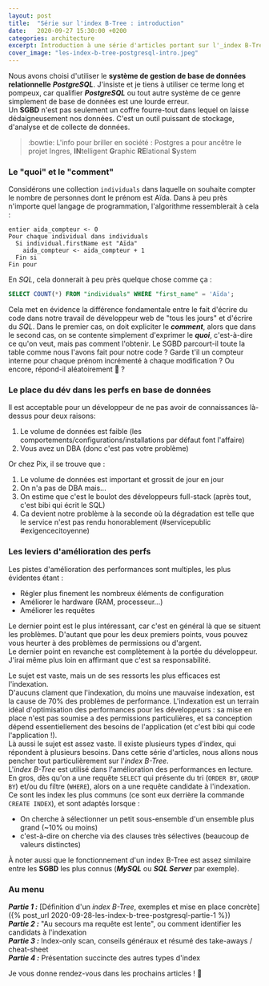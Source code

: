 ```yaml
---
layout: post
title:  "Série sur l'index B-Tree : introduction"
date:   2020-09-27 15:30:00 +0200
categories: architecture
excerpt: Introduction à une série d'articles portant sur l'_index B-Tree_ en base de données relationnelle PostgreSQL.
cover_image: "les-index-b-tree-postgresql-intro.jpeg"
---
```


Nous avons choisi d'utiliser le **système de gestion de base de données relationnelle** **_PostgreSQL_**.
J'insiste et je tiens à utiliser ce terme long et pompeux, car qualifier **_PostgreSQL_** ou tout autre système de ce genre simplement de base de données est une lourde erreur.  
Un **SGBD** n'est pas seulement un coffre fourre-tout dans lequel on laisse dédaigneusement nos données. C'est un outil puissant de stockage, d'analyse et de collecte de données.

> :bowtie: L'info pour briller en société  : Postgres a pour ancêtre le projet Ingres, **IN**telligent **G**raphic **RE**lational **S**ystem

### Le "quoi" et le "comment"
Considérons une collection `individuals` dans laquelle on souhaite compter le nombre de personnes dont le prénom est Aïda. 
Dans à peu près n'importe quel langage de programmation, l'algorithme ressemblerait à cela :  
```
entier aida_compteur <- 0
Pour chaque individual dans individuals
  Si individual.firstName est "Aïda"
    aida_compteur <- aida_compteur + 1
  Fin si
Fin pour
```
En _SQL_, cela donnerait à peu près quelque chose comme ça :  
```sql
SELECT COUNT(*) FROM "individuals" WHERE "first_name" = 'Aïda';
```
Cela met en évidence la différence fondamentale entre le fait d'écrire du code dans notre travail de développeur web
de "tous les jours" et d'écrire du _SQL_.
Dans le premier cas, on doit expliciter le **_comment_**, alors que dans le second cas, on se contente simplement
d'exprimer le **_quoi_**, c'est-à-dire ce qu'on veut, mais pas comment l'obtenir.
Le SGBD parcourt-il toute la table comme nous l'avons fait pour notre code ? Garde t'il un compteur interne pour chaque prénom incrémenté à chaque modification ? Ou encore, répond-il aléatoirement :game_die: ?

### Le place du dév dans les perfs en base de données
Il est acceptable pour un développeur de ne pas avoir de connaissances là-dessus pour deux raisons: 
1. Le volume de données est faible (les comportements/configurations/installations par défaut font l'affaire)
2. Vous avez un DBA (donc c'est pas votre problème)

Or chez Pix, il se trouve que :  
1. Le volume de données est important et grossit de jour en jour
2. On n'a pas de DBA mais...
3. On estime que c'est le boulot des développeurs full-stack (après tout, c'est bibi qui écrit le SQL)
4. Ca devient notre problème à la seconde où la dégradation est telle que le service n'est pas rendu honorablement (#servicepublic #exigencecitoyenne)

### Les leviers d'amélioration des perfs
Les pistes d'amélioration des performances sont multiples, les plus évidentes étant :  
- Régler plus finement les nombreux éléments de configuration
- Améliorer le hardware (RAM, processeur...)
- Améliorer les requêtes  

Le dernier point est le plus intéressant, car c'est en général là que se situent les problèmes. 
D'autant que pour les deux premiers points, vous pouvez vous heurter à des problèmes de permissions ou d'argent.  
Le dernier point en revanche est complètement à la portée du développeur. J'irai même plus loin en affirmant que c'est sa responsabilité.  

Le sujet est vaste, mais un de ses ressorts les plus efficaces est l'indexation.  
D'aucuns clament que l'indexation, du moins une mauvaise indexation, est la cause de 70% des problèmes de performance. L'indexation est un terrain idéal d'optimisation des performances pour les développeurs : 
sa mise en place n'est pas soumise a des permissions particulières, et sa conception dépend essentiellement des besoins de l'application (et c'est bibi qui code l'application !).  
Là aussi le sujet est assez vaste. Il existe plusieurs types d'index, qui répondent à plusieurs besoins. Dans cette série d'articles, nous allons nous pencher tout particulièrement sur
l'_index B-Tree_.  
L'_index B-Tree_ est utilisé dans l'amélioration des performances en lecture. En gros, dès qu'on a une requête `SELECT` qui présente du tri (`ORDER BY`, `GROUP BY`) et/ou du filtre (`WHERE`), alors on a une requête candidate à l'indexation.  
Ce sont les index les plus communs (ce sont eux derrière la commande `CREATE INDEX`), et sont adaptés lorsque :
- On cherche à sélectionner un petit sous-ensemble d'un ensemble plus grand (~10% ou moins)
- c'est-à-dire on cherche via des clauses très sélectives (beaucoup de valeurs distinctes)
 
À noter aussi que le fonctionnement d'un index B-Tree est assez similaire entre les **SGBD** les plus connus (**_MySQL_** ou **_SQL Server_** par exemple).

### Au menu

_**Partie 1 :**_ [Définition d'un _index B-Tree_, exemples et mise en place concrète]({% post_url 2020-09-28-les-index-b-tree-postgresql-partie-1 %})  
_**Partie 2 :**_ "Au secours ma requête est lente", ou comment identifier les candidats à l'indexation  
_**Partie 3 :**_ Index-only scan, conseils généraux et résumé des take-aways / cheat-sheet  
_**Partie 4 :**_ Présentation succincte des autres types d'index  

Je vous donne rendez-vous dans les prochains articles ! :wave:
